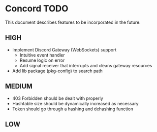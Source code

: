 # Concord TODO

This document describes features to be incorporated in the future.

## HIGH

- Implement Discord Gateway (WebSockets) support
  - Intuitive event handler
  - Resume logic on error
  - Add signal receiver that interrupts and cleans gateway resources
- Add lib package (pkg-config) to search path

## MEDIUM

- 403 Forbidden should be dealt with properly
- Hashtable size should be dynamically increased as necessary
- Token should go through a hashing and dehashing function

## LOW
